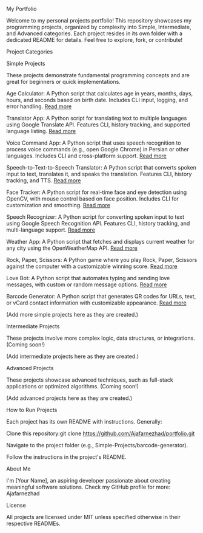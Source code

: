 My Portfolio

Welcome to my personal projects portfolio! This repository showcases my programming projects, organized by complexity into Simple, Intermediate, and Advanced categories. Each project resides in its own folder with a dedicated README for details. Feel free to explore, fork, or contribute!

Project Categories

Simple Projects

These projects demonstrate fundamental programming concepts and are great for beginners or quick implementations.

Age Calculator: A Python script that calculates age in years, months, days, hours, and seconds based on birth date. Includes CLI input, logging, and error handling. [Read more](Simple-Projects/age-calculator/README.md)

Translator App: A Python script for translating text to multiple languages using Google Translate API. Features CLI, history tracking, and supported language listing. [Read more](Simple-Projects/translator-app/README.md)

Voice Command App: A Python script that uses speech recognition to process voice commands (e.g., open Google Chrome) in Persian or other languages. Includes CLI and cross-platform support. [Read more](Simple-Projects/voice-command-app/README.md)

Speech-to-Text-to-Speech Translator: A Python script that converts spoken input to text, translates it, and speaks the translation. Features CLI, history tracking, and TTS. [Read more](Simple-Projects/speech-translator/README.md)

Face Tracker: A Python script for real-time face and eye detection using OpenCV, with mouse control based on face position. Includes CLI for customization and smoothing. [Read more](Simple-Projects/face-tracker/README.md)

Speech Recognizer: A Python script for converting spoken input to text using Google Speech Recognition API. Features CLI, history tracking, and multi-language support. [Read more](Simple-Projects/speech-recognizer/README.md)

Weather App: A Python script that fetches and displays current weather for any city using the OpenWeatherMap API. [Read more](Simple-Projects/weather-app/README.md)

Rock, Paper, Scissors: A Python game where you play Rock, Paper, Scissors against the computer with a customizable winning score. [Read more](Simple-Projects/rock-paper-scissors/README.md)

Love Bot: A Python script that automates typing and sending love messages, with custom or random message options. [Read more](Simple-Projects/love-bot/README.md)

Barcode Generator: A Python script that generates QR codes for URLs, text, or vCard contact information with customizable appearance. [Read more](Simple-Projects/barcode-generator/README.md)

(Add more simple projects here as they are created.)

Intermediate Projects

These projects involve more complex logic, data structures, or integrations. (Coming soon!)

(Add intermediate projects here as they are created.)

Advanced Projects

These projects showcase advanced techniques, such as full-stack applications or optimized algorithms. (Coming soon!)

(Add advanced projects here as they are created.)

How to Run Projects

Each project has its own README with instructions. Generally:



Clone this repository:git clone https://github.com/Ajafarnezhad/portfolio.git





Navigate to the project folder (e.g., Simple-Projects/barcode-generator).

Follow the instructions in the project's README.



About Me

I'm \[Your Name], an aspiring developer passionate about creating meaningful software solutions. Check my GitHub profile for more: Ajafarnezhad

License

All projects are licensed under MIT unless specified otherwise in their respective READMEs.








